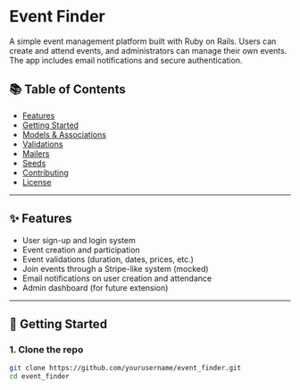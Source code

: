 # Event Finder

A simple event management platform built with Ruby on Rails. Users can create and attend events, and administrators can manage their own events. The app includes email notifications and secure authentication.

## 📚 Table of Contents

- [Features](#features)
- [Getting Started](#getting-started)
- [Models & Associations](#models--associations)
- [Validations](#validations)
- [Mailers](#mailers)
- [Seeds](#seeds)
- [Contributing](#contributing)
- [License](#license)

---

## ✨ Features

- User sign-up and login system
- Event creation and participation
- Event validations (duration, dates, prices, etc.)
- Join events through a Stripe-like system (mocked)
- Email notifications on user creation and attendance
- Admin dashboard (for future extension)

---

## 🚀 Getting Started

### 1. Clone the repo

```bash
git clone https://github.com/yourusername/event_finder.git
cd event_finder